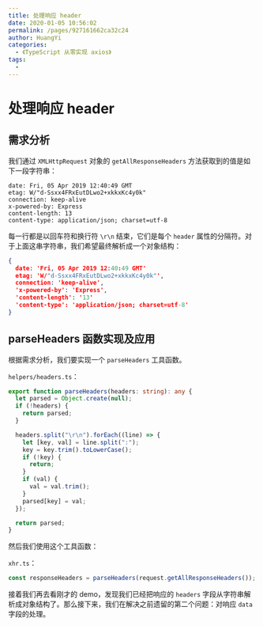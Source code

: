 ```yaml
---
title: 处理响应 header
date: 2020-01-05 10:56:02
permalink: /pages/927161662ca32c24
author: HuangYi
categories:
  - 《TypeScript 从零实现 axios》
tags:
  -
---
```


# 处理响应 header

## 需求分析

我们通过 `XMLHttpRequest` 对象的 `getAllResponseHeaders` 方法获取到的值是如下一段字符串：

```
date: Fri, 05 Apr 2019 12:40:49 GMT
etag: W/"d-Ssxx4FRxEutDLwo2+xkkxKc4y0k"
connection: keep-alive
x-powered-by: Express
content-length: 13
content-type: application/json; charset=utf-8
```

每一行都是以回车符和换行符 `\r\n` 结束，它们是每个 `header` 属性的分隔符。对于上面这串字符串，我们希望最终解析成一个对象结构：

```json
{
  date: 'Fri, 05 Apr 2019 12:40:49 GMT'
  etag: 'W/"d-Ssxx4FRxEutDLwo2+xkkxKc4y0k"',
  connection: 'keep-alive',
  'x-powered-by': 'Express',
  'content-length': '13'
  'content-type': 'application/json; charset=utf-8'
}
```

## parseHeaders 函数实现及应用

根据需求分析，我们要实现一个 `parseHeaders` 工具函数。

`helpers/headers.ts`：

```typescript
export function parseHeaders(headers: string): any {
  let parsed = Object.create(null);
  if (!headers) {
    return parsed;
  }

  headers.split("\r\n").forEach((line) => {
    let [key, val] = line.split(":");
    key = key.trim().toLowerCase();
    if (!key) {
      return;
    }
    if (val) {
      val = val.trim();
    }
    parsed[key] = val;
  });

  return parsed;
}
```

然后我们使用这个工具函数：

`xhr.ts`：

```typescript
const responseHeaders = parseHeaders(request.getAllResponseHeaders());
```

接着我们再去看刚才的 demo，发现我们已经把响应的 `headers` 字段从字符串解析成对象结构了。那么接下来，我们在解决之前遗留的第二个问题：对响应 `data` 字段的处理。
